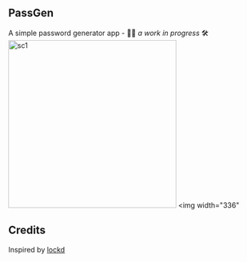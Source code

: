 ## PassGen
A simple password generator app - 👷‍♂️ *a work in progress* 🛠
<img width="336" alt="sc1" src="https://user-images.githubusercontent.com/64978825/173406805-42c813ed-ea1b-4ddc-9475-4f68dcced8ce.gif"> <img width="336" 

## Credits
Inspired by [lockd](https://github.com/il1ane/lockd)
